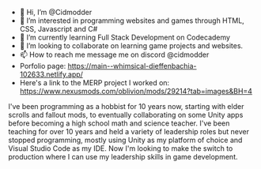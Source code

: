 - 👋 Hi, I’m @Cidmodder
- 👀 I’m interested in programming websites and games through HTML, CSS, Javascript and C#
- 🌱 I’m currently learning Full Stack Development on Codecademy
- 💞️ I’m looking to collaborate on learning game projects and websites.
- 📫 How to reach me message me on discord @cidmodder
- Porfolio page: https://main--whimsical-dieffenbachia-102633.netlify.app/
- Here's a link to the MERP project I worked on: https://www.nexusmods.com/oblivion/mods/29214?tab=images&BH=4

I've been programming as a hobbist for 10 years now, starting with elder scrolls and fallout mods, to eventually collaborating on some Unity apps before becoming a high school math and science teacher.
I've been teaching for over 10 years and held a variety of leadership roles but never stopped programming, mostly using Unity as my platform of choice and Visual Studio Code as my IDE.
Now I'm looking to make the switch to production where I can use my leadership skills in game development.

<!---
Cidmodder/Cidmodder is a ✨ special ✨ repository because its `README.md` (this file) appears on your GitHub profile.
You can click the Preview link to take a look at your changes.
--->
